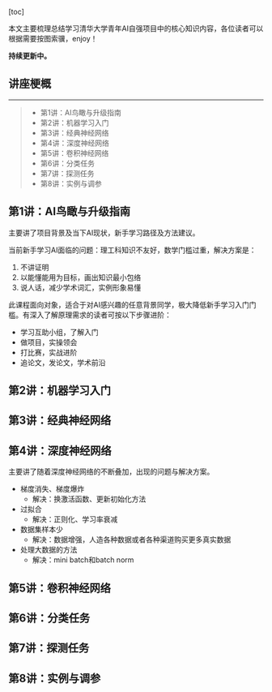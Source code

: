 
[toc]



本文主要梳理总结学习清华大学青年AI自强项目中的核心知识内容，各位读者可以根据需要按图索骥，enjoy！


**持续更新中。**

## 讲座梗概

---

> - 第1讲：AI鸟瞰与升级指南
> - 第2讲：机器学习入门
> - 第3讲：经典神经网络
> - 第4讲：深度神经网络
> - 第5讲：卷积神经网络
> - 第6讲：分类任务
> - 第7讲：探测任务
> - 第8讲：实例与调参



## 第1讲：AI鸟瞰与升级指南

主要讲了项目背景及当下AI现状，新手学习路径及方法建议。

当前新手学习AI面临的问题：理工科知识不友好，数学门槛过重，解决方案是：

1. 不讲证明
2. 以能懂能用为目标，画出知识最小包络
3. 说人话，减少学术词汇，实例形象易懂

此课程面向对象，适合于对AI感兴趣的任意背景同学，极大降低新手学习入门门槛。有深入了解原理需求的读者可按以下步骤进阶：

- 学习互助小组，了解入门
- 做项目，实操领会
- 打比赛，实战进阶
- 追论文，发论文，学术前沿

## 第2讲：机器学习入门

## 第3讲：经典神经网络

## 第4讲：深度神经网络

主要讲了随着深度神经网络的不断叠加，出现的问题与解决方案。

- 梯度消失、梯度爆炸
    - 解决：换激活函数、更新初始化方法
- 过拟合
    - 解决：正则化、学习率衰减
- 数据集样本少
    - 解决：数据增强，人造各种数据或者各种渠道购买更多真实数据
- 处理大数据的方法
    - 解决：mini batch和batch norm

## 第5讲：卷积神经网络

## 第6讲：分类任务

## 第7讲：探测任务

## 第8讲：实例与调参